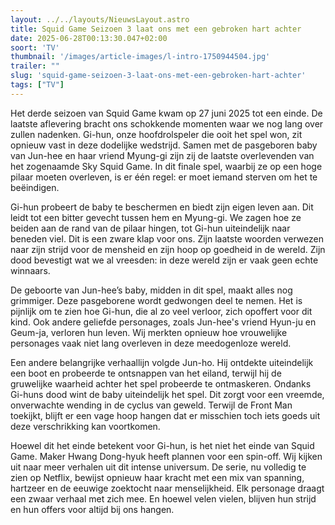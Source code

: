 ```yaml
---
layout: ../../layouts/NieuwsLayout.astro
title: Squid Game Seizoen 3 laat ons met een gebroken hart achter
date: 2025-06-28T00:13:30.047+02:00
soort: 'TV'
thumbnail: '/images/article-images/l-intro-1750944504.jpg'
trailer: ""
slug: 'squid-game-seizoen-3-laat-ons-met-een-gebroken-hart-achter'
tags: ["TV"]
---
```


Het derde seizoen van Squid Game kwam op 27 juni 2025 tot een einde. De laatste
aflevering bracht ons schokkende momenten waar we nog lang over zullen nadenken.
Gi-hun, onze hoofdrolspeler die ooit het spel won, zit opnieuw vast in deze
dodelijke wedstrijd. Samen met de pasgeboren baby van Jun-hee en haar vriend
Myung-gi zijn zij de laatste overlevenden van het zogenaamde Sky Squid Game. In
dit finale spel, waarbij ze op een hoge pilaar moeten overleven, is er één
regel: er moet iemand sterven om het te beëindigen.

Gi-hun probeert de baby te beschermen en biedt zijn eigen leven aan. Dit leidt
tot een bitter gevecht tussen hem en Myung-gi. We zagen hoe ze beiden aan de
rand van de pilaar hingen, tot Gi-hun uiteindelijk naar beneden viel. Dit is een
zware klap voor ons. Zijn laatste woorden verwezen naar zijn strijd voor de
mensheid en zijn hoop op goedheid in de wereld. Zijn dood bevestigt wat we al
vreesden: in deze wereld zijn er vaak geen echte winnaars.

De geboorte van Jun-hee’s baby, midden in dit spel, maakt alles nog grimmiger.
Deze pasgeborene wordt gedwongen deel te nemen. Het is pijnlijk om te zien hoe
Gi-hun, die al zo veel verloor, zich opoffert voor dit kind. Ook andere geliefde
personages, zoals Jun-hee's vriend Hyun-ju en Geum-ja, verloren hun leven. Wij
merkten opnieuw hoe vrouwelijke personages vaak niet lang overleven in deze
meedogenloze wereld.

Een andere belangrijke verhaallijn volgde Jun-ho. Hij ontdekte uiteindelijk een
boot en probeerde te ontsnappen van het eiland, terwijl hij de gruwelijke
waarheid achter het spel probeerde te ontmaskeren. Ondanks Gi-huns dood wint de
baby uiteindelijk het spel. Dit zorgt voor een vreemde, onverwachte wending in
de cyclus van geweld. Terwijl de Front Man toekijkt, blijft er een vage hoop
hangen dat er misschien toch iets goeds uit deze verschrikking kan voortkomen.

Hoewel dit het einde betekent voor Gi-hun, is het niet het einde van Squid Game.
Maker Hwang Dong-hyuk heeft plannen voor een spin-off. Wij kijken uit naar meer
verhalen uit dit intense universum. De serie, nu volledig te zien op Netflix,
bewijst opnieuw haar kracht met een mix van spanning, hartzeer en de eeuwige
zoektocht naar menselijkheid. Elk personage draagt een zwaar verhaal met zich
mee. En hoewel velen vielen, blijven hun strijd en hun offers voor altijd bij
ons hangen.